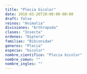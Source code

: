 ```yaml
---
title: "Plecia bicolor"
date: 2018-03-26T20:00:00-00:00
draft: false
reinos: "Animalia"
divisiones: "Arthropoda"
clases: "Insecta"
ordenes: "Diptera"
familias: "Bibionidae"
generos: "Plecia"
especie: "bicolor"
nombre_cientifico: "Plecia bicolor"
nombre_comun: ""
nombre_ingles: ""
---
```


